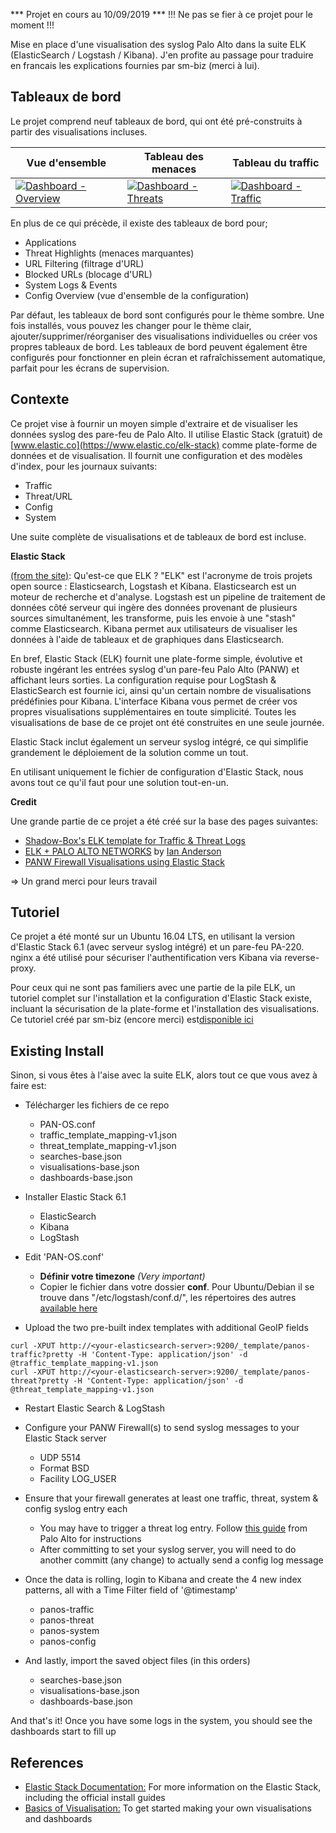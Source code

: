 *** Projet en cours au 10/09/2019 ***  !!! Ne pas se fier à ce projet pour le moment !!!

Mise en place d'une visualisation des syslog Palo Alto dans la suite ELK (ElasticSearch / Logstash / Kibana).
J'en profite au passage pour traduire en francais les explications fournies par sm-biz (merci à lui).


## Tableaux de bord

Le projet comprend neuf tableaux de bord, qui ont été pré-construits à partir des visualisations incluses.

Vue d'ensemble | Tableau des menaces | Tableau du traffic
------------ | ------------- | -------------
[![Dashboard - Overview](https://i.imgur.com/xxl0XCfm.png)](https://i.imgur.com/xxl0XCf.png) | [![Dashboard - Threats](https://i.imgur.com/obE4dIbm.png)](https://i.imgur.com/obE4dIb.png) | [![Dashboard - Traffic](https://i.imgur.com/xuxsmnom.png)](https://i.imgur.com/xuxsmno.png)

En plus de ce qui précède, il existe des tableaux de bord pour;
* Applications
* Threat Highlights (menaces marquantes)
* URL Filtering (filtrage d'URL)
* Blocked URLs (blocage d'URL)
* System Logs & Events
* Config Overview (vue d'ensemble de la configuration)

Par défaut, les tableaux de bord sont configurés pour le thème sombre.
Une fois installés, vous pouvez les changer pour le thème clair, ajouter/supprimer/réorganiser des visualisations individuelles ou créer vos propres tableaux de bord.
Les tableaux de bord peuvent également être configurés pour fonctionner en plein écran et rafraîchissement automatique, parfait pour les écrans de supervision.


## Contexte

Ce projet vise à fournir un moyen simple d'extraire et de visualiser les données syslog des pare-feu de Palo Alto.
Il utilise Elastic Stack (gratuit) de [www.elastic.co](https://www.elastic.co/elk-stack) comme plate-forme de données et de visualisation. Il fournit une configuration et des modèles d'index, pour les journaux suivants:

* Traffic
* Threat/URL
* Config
* System

Une suite complète de visualisations et de tableaux de bord est incluse.


**Elastic Stack**

[(from the site)](https://www.elastic.co/elk-stack): Qu'est-ce que ELK ? "ELK" est l'acronyme de trois projets open source : Elasticsearch, Logstash et Kibana. Elasticsearch est un moteur de recherche et d'analyse. Logstash est un pipeline de traitement de données côté serveur qui ingère des données provenant de plusieurs sources simultanément, les transforme, puis les envoie à une "stash" comme Elasticsearch. Kibana permet aux utilisateurs de visualiser les données à l'aide de tableaux et de graphiques dans Elasticsearch.

En bref, Elastic Stack (ELK) fournit une plate-forme simple, évolutive et robuste ingérant les entrées syslog d'un pare-feu Palo Alto (PANW) et affichant leurs sorties. La configuration requise pour LogStash & ElasticSearch est fournie ici, ainsi qu'un certain nombre de visualisations prédéfinies pour Kibana. L'interface Kibana vous permet de créer vos propres visualisations supplémentaires en toute simplicité. Toutes les visualisations de base de ce projet ont été construites en une seule journée.

Elastic Stack inclut également un serveur syslog intégré, ce qui simplifie grandement le déploiement de la solution comme un tout.

En utilisant uniquement le fichier de configuration d'Elastic Stack, nous avons tout ce qu'il faut pour une solution tout-en-un.

**Credit**

Une grande partie de ce projet a été créé sur la base des pages suivantes:
* [Shadow-Box's ELK template for Traffic & Threat Logs](https://github.com/shadow-box/Palo-Alto-Networks-ELK-Stack)
* [ELK + PALO ALTO NETWORKS](https://anderikistan.com/2016/03/26/elk-palo-alto-networks/) by [Ian Anderson](https://twitter.com/anderikistan)
* [PANW Firewall Visualisations using Elastic Stack](https://github.com/sm-biz/paloalto-elasticstack-viz)

=> Un grand merci pour leurs travail


## Tutoriel

Ce projet a été monté sur un Ubuntu 16.04 LTS, en utilisant la version d'Elastic Stack 6.1 (avec serveur syslog intégré) et un pare-feu PA-220.
nginx a été utilisé pour sécuriser l'authentification vers Kibana via reverse-proxy.

Pour ceux qui ne sont pas familiers avec une partie de la pile ELK, un tutoriel complet sur l'installation et la configuration d'Elastic Stack existe, incluant la sécurisation de la plate-forme et l'installation des visualisations.
Ce tutoriel créé par sm-biz (encore merci) est[disponible ici](https://github.com/sm-biz/paloalto-elasticstack-viz/wiki)


## Existing Install

Sinon, si vous êtes à l'aise avec la suite ELK, alors tout ce que vous avez à faire est:

- Télécharger les fichiers de ce repo
  - PAN-OS.conf
  - traffic_template_mapping-v1.json
  - threat_template_mapping-v1.json
  - searches-base.json
  - visualisations-base.json
  - dashboards-base.json

- Installer Elastic Stack 6.1
  - ElasticSearch
  - Kibana
  - LogStash
  
- Edit 'PAN-OS.conf'
  - **Définir votre timezone** *(Very important)*
  - Copier le fichier dans votre dossier **conf**. Pour Ubuntu/Debian il se trouve dans "/etc/logstash/conf.d/", les répertoires des autres  [available here](https://www.elastic.co/guide/en/logstash/current/dir-layout.html)

- Upload the two pre-built index templates with additional GeoIP fields
```
curl -XPUT http://<your-elasticsearch-server>:9200/_template/panos-traffic?pretty -H 'Content-Type: application/json' -d @traffic_template_mapping-v1.json
curl -XPUT http://<your-elasticsearch-server>:9200/_template/panos-threat?pretty -H 'Content-Type: application/json' -d @threat_template_mapping-v1.json
```    
- Restart Elastic Search & LogStash
- Configure your PANW Firewall(s) to send syslog messages to your Elastic Stack server
  - UDP 5514
  - Format BSD
  - Facility LOG_USER
  
- Ensure that your firewall generates at least one traffic, threat, system & config syslog entry each
  - You may have to trigger a threat log entry. Follow [this guide](https://live.paloaltonetworks.com/t5/Management-Articles/How-to-Test-Threat-Prevention-Using-a-Web-Browser/ta-p/62073) from Palo Alto for instructions
  - After committing to set your syslog server, you will need to do another committ (any change) to actually send a config log message
  
- Once the data is rolling, login to Kibana and create the 4 new index patterns, all with a Time Filter field of '@timestamp'
  - panos-traffic
  - panos-threat
  - panos-system
  - panos-config

- And lastly, import the saved object files (in this orders)
  - searches-base.json
  - visualisations-base.json
  - dashboards-base.json
  
And that's it! Once you have some logs in the system, you should see the dashboards start to fill up
  
 
## References

* [Elastic Stack Documentation:](https://www.elastic.co/guide/en/elasticsearch/reference/6.1/index.html) For more information on the Elastic Stack, including the official install guides
* [Basics of Visualisation:](https://www.elastic.co/guide/en/kibana/6.1/tutorial-visualizing.html) To get started making your own visualisations and dashboards

